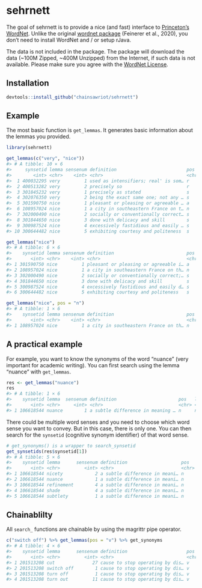 
<!-- README.md is generated from README.Rmd. Please edit that file -->

# sehrnett

<!-- badges: start -->

<!-- badges: end -->

The goal of sehrnett is to provide a nice (and fast) interface to
[Princeton’s WordNet](https://wordnet.princeton.edu/). Unlike the
original [wordnet
package](https://cran.r-project.org/web/packages/wordnet/index.html)
(Feinerer et al., 2020), you don’t need to install WordNet and / or
setup rJava.

The data is not included in the package. The package will download the
data (\~100M Zipped, \~400M Unzipped) from the Internet, if such data is
not available. Please make sure you agree with the [WordNet
License](https://wordnet.princeton.edu/license-and-commercial-use).

## Installation

``` r
devtools::install_github("chainsawriot/sehrnett")
```

## Example

The most basic function is `get_lemmas`. It generates basic information
about the lemmas you provided.

``` r
library(sehrnett)
```

``` r
get_lemmas(c("very", "nice"))
#> # A tibble: 10 × 6
#>     synsetid lemma sensenum definition                          pos   lexdomain 
#>        <int> <chr>    <int> <chr>                               <chr> <chr>     
#>  1 400032295 very         1 used as intensifiers; real' is som… r     adv.all   
#>  2 400513282 very         2 precisely so                        r     adv.all   
#>  3 301845232 very         1 precisely as stated                 s     adj.all   
#>  4 302076350 very         2 being the exact same one; not any … s     adj.all   
#>  5 301590750 nice         1 pleasant or pleasing or agreeable … a     adj.all   
#>  6 108957024 nice         1 a city in southeastern France on t… n     noun.loca…
#>  7 302000490 nice         2 socially or conventionally correct… s     adj.all   
#>  8 301844650 nice         3 done with delicacy and skill        s     adj.all   
#>  9 300987524 nice         4 excessively fastidious and easily … s     adj.all   
#> 10 300644482 nice         5 exhibiting courtesy and politeness  s     adj.all
```

``` r
get_lemmas("nice")
#> # A tibble: 6 × 6
#>    synsetid lemma sensenum definition                           pos   lexdomain 
#>       <int> <chr>    <int> <chr>                                <chr> <chr>     
#> 1 301590750 nice         1 pleasant or pleasing or agreeable i… a     adj.all   
#> 2 108957024 nice         1 a city in southeastern France on th… n     noun.loca…
#> 3 302000490 nice         2 socially or conventionally correct;… s     adj.all   
#> 4 301844650 nice         3 done with delicacy and skill         s     adj.all   
#> 5 300987524 nice         4 excessively fastidious and easily d… s     adj.all   
#> 6 300644482 nice         5 exhibiting courtesy and politeness   s     adj.all
```

``` r
get_lemmas("nice", pos = "n")
#> # A tibble: 1 × 6
#>    synsetid lemma sensenum definition                           pos   lexdomain 
#>       <int> <chr>    <int> <chr>                                <chr> <chr>     
#> 1 108957024 nice         1 a city in southeastern France on th… n     noun.loca…
```

## A practical example

For example, you want to know the synonyms of the word “nuance” (very
important for academic writing). You can first search using the lemma
“nuance” with `get_lemmas`.

``` r
res <- get_lemmas("nuance")
res
#> # A tibble: 1 × 6
#>    synsetid lemma  sensenum definition                       pos   lexdomain    
#>       <int> <chr>     <int> <chr>                            <chr> <chr>        
#> 1 106618544 nuance        1 a subtle difference in meaning … n     noun.communi…
```

There could be multiple word senses and you need to choose which word
sense you want to convey. But in this case, there is only one. You can
then search for the `synsetid` (cognitive synonym identifier) of that
word sense.

``` r
# get_synonyms() is a wrapper to search_synsetid
get_synsetids(res$synsetid[1])
#> # A tibble: 5 × 6
#>    synsetid lemma      sensenum definition                    pos   lexdomain   
#>       <int> <chr>         <int> <chr>                         <chr> <chr>       
#> 1 106618544 nicety            2 a subtle difference in meani… n     noun.commun…
#> 2 106618544 nuance            1 a subtle difference in meani… n     noun.commun…
#> 3 106618544 refinement        4 a subtle difference in meani… n     noun.commun…
#> 4 106618544 shade             4 a subtle difference in meani… n     noun.commun…
#> 5 106618544 subtlety          1 a subtle difference in meani… n     noun.commun…
```

## Chainablilty

All `search_` functions are chainable by using the magrittr pipe
operator.

``` r
c("switch off") %>% get_lemmas(pos = "v") %>% get_synonyms
#> # A tibble: 4 × 6
#>    synsetid lemma      sensenum definition                      pos   lexdomain 
#>       <int> <chr>         <int> <chr>                           <chr> <chr>     
#> 1 201513208 cut              27 cause to stop operating by dis… v     verb.cont…
#> 2 201513208 switch off        1 cause to stop operating by dis… v     verb.cont…
#> 3 201513208 turn off          1 cause to stop operating by dis… v     verb.cont…
#> 4 201513208 turn out         11 cause to stop operating by dis… v     verb.cont…
```
